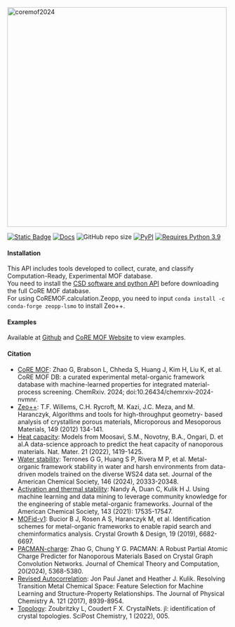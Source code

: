 <img src="https://raw.githubusercontent.com/mtap-research/CoRE-MOF-Tools/main/figs/logo.png" alt="coremof2024" width="500">

[![Static Badge](https://img.shields.io/badge/chemrxiv-2024.nvmnr.v2-brightgreen?style=flat)](https://doi.org/10.26434/chemrxiv-2024-nvmnr-v2)
[![Docs](https://img.shields.io/badge/API-Docs-blue?logo=readthedocs&logoColor=white)](ttps://coremof-tools.readthedocs.io/en/latest/index.html#)
![GitHub repo size](https://img.shields.io/github/repo-size/sxm13/CoREMOF_tools?logo=github&logoColor=white&label=Repo%20Size)
[![PyPI](https://img.shields.io/pypi/v/CoREMOF-tools?logo=pypi&logoColor=white)](https://pypi.org/project/CoREMOF-tools?logo=pypi&logoColor=white)
[![Requires Python 3.9](https://img.shields.io/badge/Python-3.9-blue.svg?logo=python&logoColor=white)](https://python.org/downloads)

                         
#### Installation                                                                                    
This API includes tools developed to collect, curate, and classify Computation-Ready, Experimental MOF database.    
You need to install the [CSD software and python API](https://downloads.ccdc.cam.ac.uk/documentation/API/installation_notes.html) before downloading the full CoRE MOF database.                                                            
For using CoREMOF.calculation.Zeopp, you need to input `conda install -c conda-forge zeopp-lsmo` to install Zeo++.   

#### Examples                                                                                     
Available at [Github](https://github.com/mtap-research/CoRE-MOF-Tools/tree/main/7-data4API/examples) and [CoRE MOF Website](https://mof-db.pusan.ac.kr/API) to view examples.                         
                            

#### Citation                                          
- [CoRE MOF](https://chemrxiv.org/engage/chemrxiv/article-details/6757ca12f9980725cf91c7e0): Zhao G, Brabson L, Chheda S, Huang J, Kim H, Liu K, et al. CoRE MOF DB: a curated experimental metal-organic framework database with machine-learned properties for integrated material-process screening. ChemRxiv. 2024; doi:10.26434/chemrxiv-2024-nvmnr.                        
- [Zeo++](https://www.sciencedirect.com/science/article/pii/S1387181111003738): T.F. Willems, C.H. Rycroft, M. Kazi, J.C. Meza, and M. Haranczyk, Algorithms and tools for high-throughput geometry- based analysis of crystalline porous materials, Microporous and Mesoporous Materials, 149 (2012) 134-141.                            
- [Heat capacity](https://doi.org/10.1038/s41563-022-01374-3): Models from Moosavi, S.M., Novotny, B.A., Ongari, D. et al.A data-science approach to predict the heat capacity of nanoporous materials. Nat. Mater. 21 (2022), 1419-1425.
- [Water stability](https://pubs.acs.org/doi/full/10.1021/jacs.4c05879): Terrones G G, Huang S P, Rivera M P, et al. Metal-organic framework stability in water and harsh environments from data-driven models trained on the diverse WS24 data set. Journal of the American Chemical Society, 146 (2024), 20333-20348.
- [Activation and thermal stability](https://pubs.acs.org/doi/full/10.1021/jacs.1c07217): Nandy A, Duan C, Kulik H J. Using machine learning and data mining to leverage community knowledge for the engineering of stable metal-organic frameworks. Journal of the American Chemical Society, 143 (2021): 17535-17547.
- [MOFid-v1](https://pubs.acs.org/doi/full/10.1021/acs.cgd.9b01050): Bucior B J, Rosen A S, Haranczyk M, et al. Identification schemes for metal-organic frameworks to enable rapid search and cheminformatics analysis. Crystal Growth & Design, 19 (2019), 6682-6697.
- [PACMAN-charge](https://pubs.acs.org/doi/10.1021/acs.jctc.4c00434): Zhao G, Chung Y G. PACMAN: A Robust Partial Atomic Charge Predicter for Nanoporous Materials Based on Crystal Graph Convolution Networks. Journal of Chemical Theory and Computation, 20(2024), 5368-5380.
- [Revised Autocorrelation](https://pubs.acs.org/doi/10.1021/acs.jpca.7b08750): Jon Paul Janet and Heather J. Kulik. Resolving Transition Metal Chemical Space: Feature Selection for Machine Learning and Structure-Property Relationships. The Journal of Physical Chemistry A. 121 (2017), 8939-8954. 
- [Topology](https://doi.org/10.21468/SciPostChem.1.2.005): Zoubritzky L, Coudert F X. CrystalNets. jl: identification of crystal topologies. SciPost Chemistry, 1 (2022), 005.
